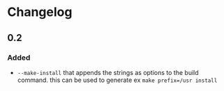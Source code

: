 # Changelog

## 0.2

### Added

- `--make-install` that appends the strings as options to the build command. this can be used to generate ex `make prefix=/usr install`
